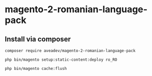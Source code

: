 # magento-2-romanian-language-pack

## Install via composer

```
composer require aveadev/magento-2-romanian-language-pack
```

```
php bin/magento setup:static-content:deploy ro_RO
```

```
php bin/magento cache:flush
```
